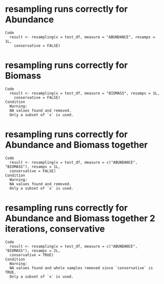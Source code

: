 # resampling runs correctly for Abundance

    Code
      result <- resampling(x = test_df, measure = "ABUNDANCE", resamps = 1L,
        conservative = FALSE)

# resampling runs correctly for Biomass

    Code
      result <- resampling(x = test_df, measure = "BIOMASS", resamps = 1L,
        conservative = FALSE)
    Condition
      Warning:
      NA values found and removed.
      Only a subset of `x` is used.

# resampling runs correctly for Abundance and Biomass together

    Code
      result <- resampling(x = test_df, measure = c("ABUNDANCE", "BIOMASS"), resamps = 1L,
      conservative = FALSE)
    Condition
      Warning:
      NA values found and removed.
      Only a subset of `x` is used.

# resampling runs correctly for Abundance and Biomass together          2 iterations, conservative

    Code
      result <- resampling(x = test_df, measure = c("ABUNDANCE", "BIOMASS"), resamps = 2L,
      conservative = TRUE)
    Condition
      Warning:
      NA values found and whole samples removed since `conservative` is TRUE.
      Only a subset of `x` is used.

